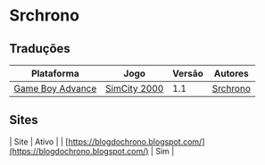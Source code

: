 # Srchrono

## Traduções

| Plataforma | Jogo | Versão | Autores |
| ----------- | ----------- | ----------- | ----------- |
| [Game Boy Advance](../../traducoes/game-boy-advance/) | [SimCity 2000](../../traducoes/game-boy-advance/simcity-2000_srchrono/) | 1.1 | [Srchrono](../../autores/srchrono/) |

## Sites

| Site | Ativo |
| [https://blogdochrono.blogspot.com/](https://blogdochrono.blogspot.com/) | Sim |